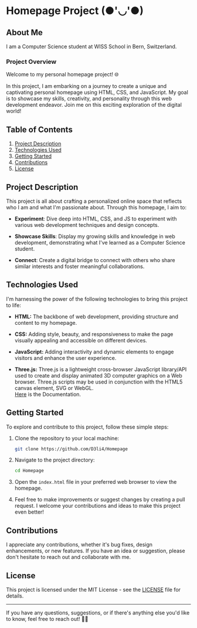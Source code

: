# Homepage Project   (●'◡'●)

## About Me

I am a Computer Science student at WISS School in Bern, Switzerland.

### Project Overview

Welcome to my personal homepage project! 🌐

In this project, I am embarking on a journey to create a unique and captivating personal homepage using HTML, CSS, and JavaScript. My goal is to showcase my skills, creativity, and personality through this web development endeavor. Join me on this exciting exploration of the digital world!

## Table of Contents

1. [Project Description](#project-description)
2. [Technologies Used](#technologies-used)
3. [Getting Started](#getting-started)
4. [Contributions](#contributions)
5. [License](#license)

## Project Description

This project is all about crafting a personalized online space that reflects who I am and what I'm passionate about. Through this homepage, I aim to:

- **Experiment**: Dive deep into HTML, CSS, and JS to experiment with various web development techniques and design concepts.

- **Showcase Skills**: Display my growing skills and knowledge in web development, demonstrating what I've learned as a Computer Science student.

- **Connect**: Create a digital bridge to connect with others who share similar interests and foster meaningful collaborations.

## Technologies Used

I'm harnessing the power of the following technologies to bring this project to life:

- **HTML:** The backbone of web development, providing structure and content to my homepage.

- **CSS:** Adding style, beauty, and responsiveness to make the page visually appealing and accessible on different devices.

- **JavaScript:** Adding interactivity and dynamic elements to engage visitors and enhance the user experience.

- **Three.js:** Three.js is a lightweight cross-browser JavaScript library/API used to create and display animated 3D computer graphics on a Web browser. Three.js scripts may be used in conjunction with the HTML5 canvas element, SVG or WebGL.  
[Here](https://threejs.org/docs/index.html#manual/en/introduction/Creating-a-scene) is the Documentation.



## Getting Started

To explore and contribute to this project, follow these simple steps:

1. Clone the repository to your local machine:

   ```bash
   git clone https://github.com/D3li4/Homepage
   ```

2. Navigate to the project directory:

   ```bash
   cd Homepage
   ```

3. Open the `index.html` file in your preferred web browser to view the homepage.

4. Feel free to make improvements or suggest changes by creating a pull request. I welcome your contributions and ideas to make this project even better!

## Contributions

I appreciate any contributions, whether it's bug fixes, design enhancements, or new features. If you have an idea or suggestion, please don't hesitate to reach out and collaborate with me.

## License

This project is licensed under the MIT License - see the [LICENSE](LICENSE.txt) file for details.

---

If you have any questions, suggestions, or if there's anything else you'd like to know, feel free to reach out! 🚀🌟
